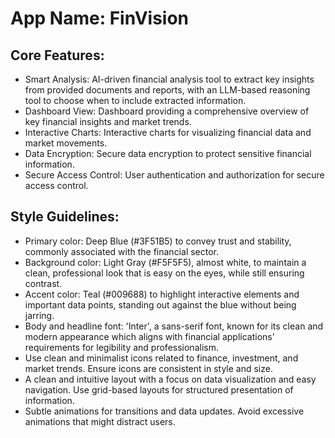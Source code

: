# **App Name**: FinVision

## Core Features:

- Smart Analysis: AI-driven financial analysis tool to extract key insights from provided documents and reports, with an LLM-based reasoning tool to choose when to include extracted information.
- Dashboard View: Dashboard providing a comprehensive overview of key financial insights and market trends.
- Interactive Charts: Interactive charts for visualizing financial data and market movements.
- Data Encryption: Secure data encryption to protect sensitive financial information.
- Secure Access Control: User authentication and authorization for secure access control.

## Style Guidelines:

- Primary color: Deep Blue (#3F51B5) to convey trust and stability, commonly associated with the financial sector.
- Background color: Light Gray (#F5F5F5), almost white, to maintain a clean, professional look that is easy on the eyes, while still ensuring contrast.
- Accent color: Teal (#009688) to highlight interactive elements and important data points, standing out against the blue without being jarring.
- Body and headline font: 'Inter', a sans-serif font, known for its clean and modern appearance which aligns with financial applications' requirements for legibility and professionalism.
- Use clean and minimalist icons related to finance, investment, and market trends. Ensure icons are consistent in style and size.
- A clean and intuitive layout with a focus on data visualization and easy navigation. Use grid-based layouts for structured presentation of information.
- Subtle animations for transitions and data updates. Avoid excessive animations that might distract users.